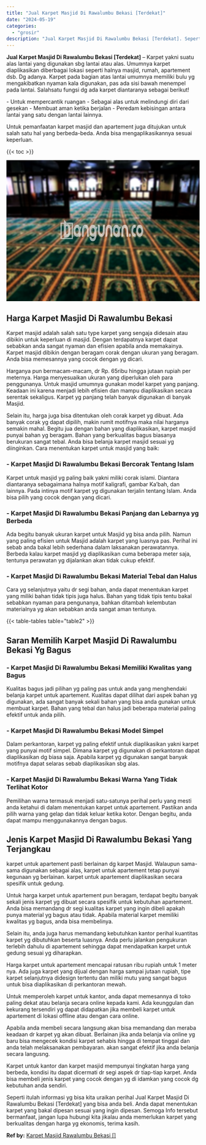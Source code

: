 ```yaml
---
title: "Jual Karpet Masjid Di Rawalumbu Bekasi [Terdekat]"
date: "2024-05-19"
categories: 
  - "grosir"
description: "Jual Karpet Masjid Di Rawalumbu Bekasi [Terdekat]. Seperti itulah informasi yg bisa kita uraikan perihal Jual Karpet Masjid Di Rawalumbu Bekasi [Terdekat]..."
---
```


**Jual Karpet Masjid Di Rawalumbu Bekasi \[Terdekat\]** – Karpet yakni suatu alas lantai yang digunakan sbg lantai atau alas. Umumnya karpet diaplikasikan diberbagai lokasi seperti halnya masjid, rumah, apartement dsb. Dg adanya. Karpet pada bagian atas lantai umumnya memiliki bulu yg mengakibatkan nyaman kala digunakan, pas ada sisi bawah menempel pada lantai. Salahsatu fungsi dg ada karpet diantaranya sebagai berikut!

\- Untuk mempercantik ruangan - Sebagai alas untuk melindungi diri dari gesekan - Membuat aman ketika berjalan - Peredam kebisingan antara lantai yang satu dengan lantai lainnya.

Untuk pemanfaatan karpet masjid dan apartement juga ditujukan untuk salah satu hal yang berbeda-beda. Anda bisa mengaplikasikannya sesuai keperluan.

{{< toc >}}

![Jual Karpet Masjid Di Rawalumbu Bekasi [Terdekat]](/images/grosir-karpet-murah-67.png)

## Harga Karpet Masjid Di Rawalumbu Bekasi

Karpet masjid adalah salah satu type karpet yang sengaja didesain atau dibikin untuk keperluan di masjid. Dengan terdapatnya karpet dapat sebabkan anda sangat nyaman dan efisien apabila anda memakainya. Karpet masjid dibikin dengan beragam corak dengan ukuran yang beragam. Anda bisa memesannya yang cocok dengan yg dicari.

Harganya pun bermacam-macam, dr Rp. 65ribu hingga jutaan rupiah per meternya. Harga menyesuaikan ukuran yang diperlukan oleh para penggunanya. Untuk masjid umumnya gunakan model karpet yang panjang. Keadaan ini karena menjadi lebih efisien dan mampu diaplikasikan secara serentak sekaligus. Karpet yg panjang telah banyak digunakan di banyak Masjid.

Selain itu, harga juga bisa ditentukan oleh corak karpet yg dibuat. Ada banyak corak yg dapat dipilih, makin rumit motifnya maka nilai harganya semakin mahal. Begitu jua dengan bahan yang diaplikasikan, karpet masjid punyai bahan yg beragam. Bahan yang berkualitas bagus biasanya berukuran sangat tebal. Anda bisa belanja karpet masjid sesuai yg diinginkan. Cara menentukan karpet untuk masjid yang baik:

### \- Karpet Masjid Di Rawalumbu Bekasi Bercorak Tentang Islam

Karpet untuk masjid yg paling baik yakni miliki corak islami. Diantara diantaranya sebagaimana halnya motif kaligrafi, gambar Ka’bah, dan lainnya. Pada intinya motif karpet yg digunakan terjalin tentang Islam. Anda bisa pilih yang cocok dengan yang dicari.

### \- Karpet Masjid Di Rawalumbu Bekasi Panjang dan Lebarnya yg Berbeda

Ada begitu banyak ukuran karpet untuk Masjid yg bisa anda pilih. Namun yang paling efisien untuk Masjid adalah karpet yang luasnya pas. Perihal ini sebab anda bakal lebih sederhana dalam laksanakan perawatannya. Berbeda kalau karpet masjid yg diaplikasikan cuma beberapa meter saja, tentunya perawatan yg dijalankan akan tidak cukup efektif.

### \- Karpet Masjid Di Rawalumbu Bekasi Material Tebal dan Halus

Cara yg selanjutnya yaitu dr segi bahan, anda dapat menentukan karpet yang miliki bahan tidak tipis juga halus. Bahan yang tidak tipis tentu bakal sebabkan nyaman para pengunanya, bahkan ditambah kelembutan materialnya yg akan sebabkan anda sangat aman tentunya.

{{< table-tables table="table2" >}}

## Saran Memilih Karpet Masjid Di Rawalumbu Bekasi Yg Bagus

### \- Karpet Masjid Di Rawalumbu Bekasi Memiliki Kwalitas yang Bagus

Kualitas bagus jadi pilihan yg paling pas untuk anda yang menghendaki belanja karpet untuk apartement. Kualitas dapat dilihat dari aspek bahan yg digunakan, ada sangat banyak sekali bahan yang bisa anda gunakan untuk membuat karpet. Bahan yang tebal dan halus jadi beberapa material paling efektif untuk anda pilih.

### \- Karpet Masjid Di Rawalumbu Bekasi Model Simpel

Dalam perkantoran, karpet yg paling efektif untuk diaplikasikan yakni karpet yang punyai motif simpel. Dimana karpet yg digunakan di perkantoran dapat diaplikasikan dg biasa saja. Apabila karpet yg digunakan sangat banyak motifnya dapat selaras sebab diaplikasikan sbg alas.

### \- Karpet Masjid Di Rawalumbu Bekasi Warna Yang Tidak Terlihat Kotor

Pemilihan warna termasuk menjadi satu-satunya perihal perlu yang mesti anda ketahui di dalam menentukan karpet untuk apartement. Pastikan anda pilih warna yang gelap dan tidak keluar ketika kotor. Dengan begitu, anda dapat mampu menggunakannya dengan bagus.

## Jenis Karpet Masjid Di Rawalumbu Bekasi Yang Terjangkau

karpet untuk apartement pasti berlainan dg karpet Masjid. Walaupun sama-sama digunakan sebagai alas, karpet untuk apartement tetap punyai kegunaan yg berlainan. karpet untuk apartement diaplikasikan secara spesifik untuk gedung.

Untuk harga karpet untuk apartement pun beragam, terdapat begitu banyak sekali jenis karpet yg dibuat secara spesifik untuk kebutuhan apartement. Anda bisa memandang dr segi kualitas karpet yang ingin dibeli apakah punya material yg bagus atau tidak. Apabila material karpet memiliki kwalitas yg bagus, anda bisa membelinya.

Selain itu, anda juga harus memandang kebutuhkan kantor perihal kuantitas karpet yg dibutuhkan beserta luasnya. Anda perlu jalankan pengukuran terlebih dahulu di apartement sehingga dapat mendapatkan karpet untuk gedung sesuai yg diharapkan.

Harga karpet untuk apartement mencapai ratusan ribu rupiah untuk 1 meter nya. Ada juga karpet yang dijual dengan harga sampai jutaan rupiah, tipe karpet selanjutnya didesign tertentu dan miliki mutu yang sangat bagus untuk bisa diaplikasikan di perkantoran mewah.

Untuk memperoleh karpet untuk kantor, anda dapat memesannya di toko paling dekat atau belanja secara online kepada kami. Ada keunggulan dan kekurang tersendiri yg dapat didapatkan jika membeli karpet untuk apartement di lokasi offline atau dengan cara online.

Apabila anda membeli secara langsung akan bisa memandang dan meraba keadaan dr karpet yg akan dibuat. Berlainan jika anda belanja via online yg baru bisa mengecek kondisi karpet sehabis hingga di tempat tinggal dan anda telah melaksanakan pembayaran. akan sangat efektif jika anda belanja secara langusng.

Karpet untuk kantor dan karpet masjid mempunyai tingkatan harga yang berbeda, kondisi itu dapat dicermati dr segi aspek dr tiap-tiap karpet. Anda bisa membeli jenis karpet yang cocok dengan yg di idamkan yang cocok dg kebutuhan anda sendiri.

Seperti itulah informasi yg bisa kita uraikan perihal Jual Karpet Masjid Di Rawalumbu Bekasi \[Terdekat\] yang bisa anda beli. Anda dapat menentukan karpet yang bakal dipesan sesuai yang ingin dipesan. Semoga Info tersebut bermanfaat, jangan lupa hubungi kita jikalau anda memerlukan karpet yang berkualitas dengan harga yg ekonomis, terima kasih.

**Ref by:**  [Karpet Masjid Rawalumbu Bekasi []](https://id.wikipedia.org/wiki/Karpet)
